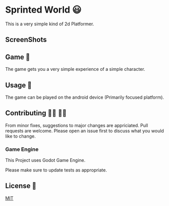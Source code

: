 # Sprinted World &#128515;

This is a very simple kind of 2d Platformer.

## ScreenShots



## Game &#128299;

The game gets you a very simple experience of a simple character.


## Usage &#128241;

The game can be played on the android device (Primarily focused platform).

## Contributing 👨‍💻 👩‍💻
From minor fixes, suggestions to major changes are appriciated.
Pull requests are welcome. Please open an issue first to discuss what you would like to change.
### Game Engine
This Project uses Godot Game Engine.

Please make sure to update tests as appropriate.

## License &#128220;
[MIT](https://choosealicense.com/licenses/mit/)
